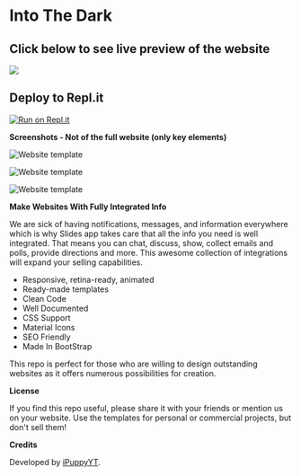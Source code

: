 # Into The Dark

## Click below to see live preview of the website
[![](https://i.imgur.com/FtKWFCq.png)](https://ipuppyyt.github.io/Into-The-Dark/)

## Deploy to Repl.it
[![Run on Repl.it](https://replit.com/badge/github/ipuppyyt/Into-The-Dark)](https://replit.com/github/ipuppyyt/Into-The-Dark)

**Screenshots - Not of the full website (only key elements)**



![Website template](https://i.imgur.com/mjxF9on.png)

![Website template](https://i.imgur.com/DREfgh3.png)

![Website template](https://i.imgur.com/DJybArQ.png)

**Make Websites With Fully Integrated Info**


We are sick of having notifications, messages, and information everywhere which is why Slides app takes care that all the info you need is well integrated. That means you can chat, discuss, show, collect emails and polls, provide directions and more. This awesome collection of integrations will expand your selling capabilities.

 -  Responsive, retina-ready, animated
 -  Ready-made templates
 -  Clean Code
 -  Well Documented
 -  CSS Support
 -  Material Icons
 -  SEO Friendly
 -  Made In BootStrap

This repo is perfect for those who are willing to design outstanding websites as it offers numerous possibilities for creation.

**License**

If you find this repo useful, please share it with your friends or mention us on your website. Use the templates for personal or commercial projects, but don't sell them!

**Credits**

Developed by [iPuppyYT](https://ipuppytech.tk/).
